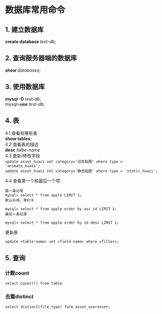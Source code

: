 # 数据库常用命令
## 1. 建立数据库
**create database** *test-db*;
## 2. 查询服务器端的数据库
**show** *databases*;
## 3. 使用数据库
**mysql -D** *test-db*;  
mysql>**use** *test-db*;
## 4. 表
4.1 查看有哪些表  
**show tables**;  
4.2 查看表的描述  
**desc** *talbe-name*  
4.3 更新/修改字段  
`update asset_huazi set category='动态贴图' where type = 'animate_huazi';`  
`update asset_huazi set category='静态贴图' where type = 'static_huazi';`  

4.4 查看第一个和最后一个项
```
第一条记录
mysql> select * from apple LIMIT 1;
默认升序，等价于

mysql> select * from apple order by asc id LIMIT 1;
最后一条记录

mysql> select * from apple order by id desc LIMIT 1;
```

更新表
```
update <table-name> set <field-name> where <filter>;
```

## 5. 查询

### 计数count

```
select count(*) from table
```

### 去重distinct  
```
select distinct(file_type) form asset_userasset;
```  


